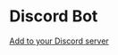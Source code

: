# Discord Bot
[Add to your Discord server][0]

[0]:https://discord.com/api/oauth2/authorize?client_id=853751983683928114&permissions=0&scope=bot